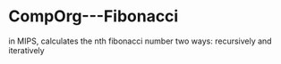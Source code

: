 # CompOrg---Fibonacci
in MIPS, calculates the nth fibonacci number two ways: recursively and iteratively
